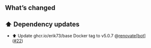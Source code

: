 ## What’s changed

## ⬆️ Dependency updates

- ⬆️ Update ghcr.io/erik73/base Docker tag to v5.0.7 @[renovate[bot]](https://github.com/apps/renovate) ([#22](https://github.com/erik73/addon-mariadb/pull/22))
